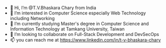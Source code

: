 - 👋 Hi, I’m @T.V.Bhaskara Chary from India
- 👀 I’m interested in Computer Science especially Web Technology including Networking
- 🌱 I’m currently studying Master's degree in Computer Science and Information Technology at Tamkang University, Taiwan
- 💞️ I’m looking to collaborate on Full-Stack Development and DevSecOps
- 📫 you can reach me at https://www.linkedin.com/in/t-v-bhaskara-chary
<!---
tvbchary-ms/tvbchary-ms is a ✨ special ✨ repository because its `README.md` (this file) appears on your GitHub profile.
You can click the Preview link to take a look at your changes.
--->
